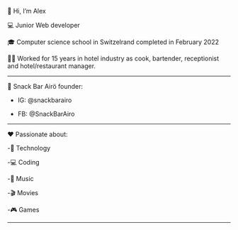👋 Hi, I’m Alex

💻 Junior Web developer

🎓 Computer science school in Switzelrand completed in February 2022

🧑‍🍳 Worked for 15 years in hotel industry as cook, bartender, receptionist and hotel/restaurant manager.

----

🍔 Snack Bar Airö founder:

- IG: @snackbarairo

- FB: @SnackBarAiro

----

❤️ Passionate about:

-📡 Technology

-💻 Coding

-🎸 Music

-🎬 Movies

-🎮 Games

----
